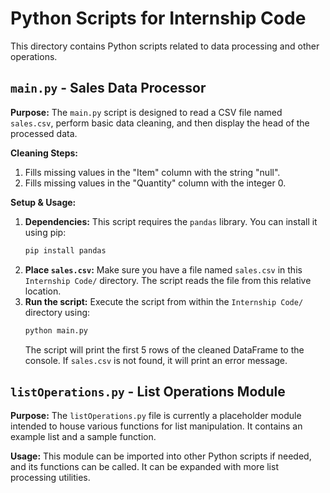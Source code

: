 # Python Scripts for Internship Code

This directory contains Python scripts related to data processing and other operations.

## `main.py` - Sales Data Processor

**Purpose:**
The `main.py` script is designed to read a CSV file named `sales.csv`, perform basic data cleaning, and then display the head of the processed data.

**Cleaning Steps:**
1.  Fills missing values in the "Item" column with the string "null".
2.  Fills missing values in the "Quantity" column with the integer 0.

**Setup & Usage:**
1.  **Dependencies:** This script requires the `pandas` library. You can install it using pip:
    ```bash
    pip install pandas
    ```
2.  **Place `sales.csv`:** Make sure you have a file named `sales.csv` in this `Internship Code/` directory. The script reads the file from this relative location.
3.  **Run the script:** Execute the script from within the `Internship Code/` directory using:
    ```bash
    python main.py
    ```
    The script will print the first 5 rows of the cleaned DataFrame to the console. If `sales.csv` is not found, it will print an error message.

## `listOperations.py` - List Operations Module

**Purpose:**
The `listOperations.py` file is currently a placeholder module intended to house various functions for list manipulation. It contains an example list and a sample function.

**Usage:**
This module can be imported into other Python scripts if needed, and its functions can be called. It can be expanded with more list processing utilities.
